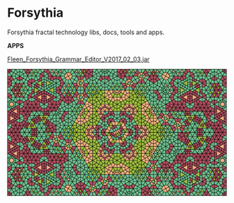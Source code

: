 # Forsythia
Forsythia fractal technology libs, docs, tools and apps.

**APPS**

[Fleen_Forsythia_Grammar_Editor_V2017_02_03.jar](/bin/FleenForsythiaGrammarEditor_V2017_02_03.jar)

![](/doc/zzz.png?raw=true)
